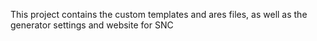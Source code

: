 This project contains the custom templates and ares files, as well as the generator settings and website for SNC